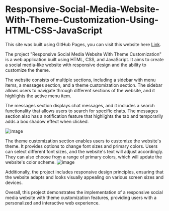 # Responsive-Social-Media-Website-With-Theme-Customization-Using-HTML-CSS-JavaScript

This site was built using GitHub Pages, you can visit this website here [Link](https://pages.github.com/).


The project "Responsive Social Media Website With Theme Customization" is a web application built using HTML, CSS, and JavaScript. It aims to create a social media-like website with responsive design and the ability to customize the theme.

The website consists of multiple sections, including a sidebar with menu items, a messages section, and a theme customization section. The sidebar allows users to navigate through different sections of the website, and it highlights the active menu item.

The messages section displays chat messages, and it includes a search functionality that allows users to search for specific chats. The messages section also has a notification feature that highlights the tab and temporarily adds a box shadow effect when clicked.

![image](https://github.com/pranav-nani/Responsive-Social-Media-Website-With-Theme-Customization-Using-HTML-CSS-JavaScript/assets/88759848/5a71d0aa-ae56-43ae-bc97-fcfd71f9c4fb)


The theme customization section enables users to customize the website's theme. It provides options to change font sizes and primary colors. Users can select different font sizes, and the website's text will adjust accordingly. They can also choose from a range of primary colors, which will update the website's color scheme.
![image](https://github.com/pranav-nani/Responsive-Social-Media-Website-With-Theme-Customization-Using-HTML-CSS-JavaScript/assets/88759848/281897fd-8854-4ab1-86bd-b9f0f64bfb9e)


Additionally, the project includes responsive design principles, ensuring that the website adapts and looks visually appealing on various screen sizes and devices.

Overall, this project demonstrates the implementation of a responsive social media website with theme customization features, providing users with a personalized and interactive web experience.
